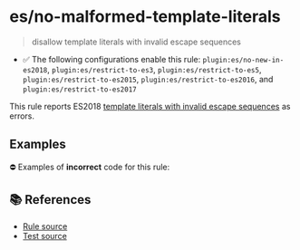 # es/no-malformed-template-literals
> disallow template literals with invalid escape sequences

- ✅ The following configurations enable this rule: `plugin:es/no-new-in-es2018`, `plugin:es/restrict-to-es3`, `plugin:es/restrict-to-es5`, `plugin:es/restrict-to-es2015`, `plugin:es/restrict-to-es2016`, and `plugin:es/restrict-to-es2017`

This rule reports ES2018 [template literals with invalid escape sequences](https://github.com/tc39/proposal-template-literal-revision#readme) as errors.

## Examples

⛔ Examples of **incorrect** code for this rule:

<eslint-playground type="bad" code="/*eslint es/no-malformed-template-literals: error */
tag`\unicode`
" />

## 📚 References

- [Rule source](https://github.com/mysticatea/eslint-plugin-es/blob/v3.0.1/lib/rules/no-malformed-template-literals.js)
- [Test source](https://github.com/mysticatea/eslint-plugin-es/blob/v3.0.1/tests/lib/rules/no-malformed-template-literals.js)
